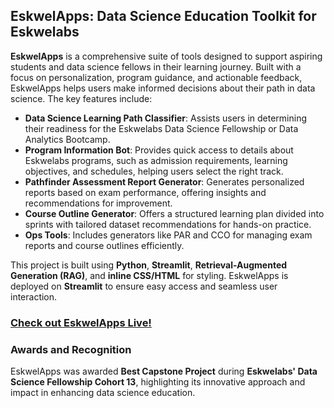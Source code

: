 ## EskwelApps: Data Science Education Toolkit for Eskwelabs

**EskwelApps** is a comprehensive suite of tools designed to support aspiring students and data science fellows in their learning journey. Built with a focus on personalization, program guidance, and actionable feedback, EskwelApps helps users make informed decisions about their path in data science. The key features include:

- **Data Science Learning Path Classifier**: Assists users in determining their readiness for the Eskwelabs Data Science Fellowship or Data Analytics Bootcamp.
- **Program Information Bot**: Provides quick access to details about Eskwelabs programs, such as admission requirements, learning objectives, and schedules, helping users select the right track.
- **Pathfinder Assessment Report Generator**: Generates personalized reports based on exam performance, offering insights and recommendations for improvement.
- **Course Outline Generator**: Offers a structured learning plan divided into sprints with tailored dataset recommendations for hands-on practice.
- **Ops Tools**: Includes generators like PAR and CCO for managing exam reports and course outlines efficiently.

This project is built using **Python**, **Streamlit**, **Retrieval-Augmented Generation (RAG)**, and **inline CSS/HTML** for styling. EskwelApps is deployed on **Streamlit** to ensure easy access and seamless user interaction.

### [Check out EskwelApps Live!](https://eskwelapps2024.streamlit.app/)

### Awards and Recognition

EskwelApps was awarded **Best Capstone Project** during **Eskwelabs' Data Science Fellowship Cohort 13**, highlighting its innovative approach and impact in enhancing data science education.
